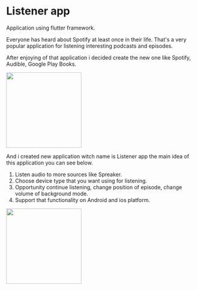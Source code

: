 # Listener app

Application using flutter framework.

Everyone has heard about Spotify at least once in their life.
That's a very popular application for listening interesting podcasts and episodes.

After enjoying of that application i decided create the new one like Spotify, Audible, Google Play Books.

<img src="https://your-image-url.type](https://github.com/Karlen96/listener_app/blob/master/assets/preview_1.png" width="200">
 
And i created new application witch name is Listener app the main idea of this application you can see below.

1) Listen audio to more sources like Spreaker.
2) Choose device type that you want using for listening.
3) Opportunity continue listening, change position of episode, change volume of background mode. 
4) Support that functionality on Android and ios platform.

<img src="https://your-image-url.type](https://github.com/Karlen96/listener_app/blob/master/assets/preview_2.png" width="200">
 

